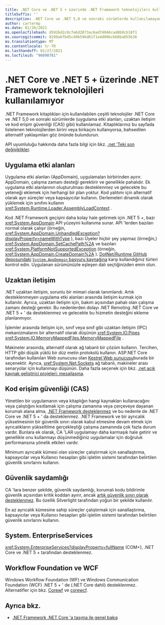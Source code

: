 ```yaml
---
title: .NET Core ve .NET 5 + üzerinde .NET Framework teknolojileri kullanılamıyor
titleSuffix: ''
description: .NET Core ve .NET 5,0 ve sonraki sürümlerde kullanılamayan .NET Framework teknolojileri hakkında bilgi edinin.
author: cartermp
ms.date: 01/26/2021
ms.openlocfilehash: d5926d2c0cfe6d2073ac6ad74046ca48b9cb18f1
ms.sourcegitcommit: 8299abfbd5c49b596d61f1e4d09bc6b8ba055b36
ms.translationtype: MT
ms.contentlocale: tr-TR
ms.lasthandoff: 01/27/2021
ms.locfileid: "98898781"
---
```

# <a name="net-framework-technologies-unavailable-on-net-core-and-net-5"></a>.NET Core ve .NET 5 + üzerinde .NET Framework teknolojileri kullanılamıyor

.NET Framework kitaplıkları için kullanılabilen çeşitli teknolojiler .NET Core ve .NET 5,0 ve sonraki sürümlerde (uygulama etki alanları, uzaktan iletişim ve kod erişim güvenliği (CAS) gibi) kullanılamaz. Kitaplıklarınız bu sayfada listelenen teknolojilerden birini veya birkaçını kullanıyorsa, bahsedilen alternatif yaklaşımları göz önünde bulundurun.

API uyumluluğu hakkında daha fazla bilgi için bkz. [.net 'Teki son değişiklikler](../compatibility/breaking-changes.md).

## <a name="application-domains"></a>Uygulama etki alanları

Uygulama etki alanları (AppDomain), uygulamaları birbirinden ayırır. AppDomain, çalışma zamanı desteği gerektirir ve genellikle pahalıdır. Ek uygulama etki alanlarının oluşturulması desteklenmez ve gelecekte bu yeteneği eklemek için herhangi bir plan yoktur. Kod yalıtımı için alternatif olarak ayrı süreçler veya kapsayıcılar kullanın. Derlemeleri dinamik olarak yüklemek için sınıfını kullanın <xref:System.Runtime.Loader.AssemblyLoadContext> .

Kod .NET Framework geçişini daha kolay hale getirmek için .NET 5 +, bazı <xref:System.AppDomain> API yüzeyini kullanıma sunar. API 'lerden bazıları normal olarak çalışır (örneğin, <xref:System.AppDomain.UnhandledException?displayProperty=nameWithType> ), bazı Üyeler hiçbir şey yapmaz (örneğin,) <xref:System.AppDomain.SetCachePath%2A> ve bazıları <xref:System.PlatformNotSupportedException> (örneğin, <xref:System.AppDomain.CreateDomain%2A> ). [DotNet/Runtime GitHub deposundaki](https://github.com/dotnet/runtime) [ `System.AppDomain` başvuru kaynağına](https://github.com/dotnet/runtime/blob/master/src/libraries/System.Private.CoreLib/src/System/AppDomain.cs) karşı kullandığınız türleri kontrol edin. Uygulanan sürümünüzle eşleşen dalı seçtiğinizden emin olun.

## <a name="remoting"></a>Uzaktan iletişim

.NET uzaktan iletişim, sorunlu bir mimari olarak tanımlandı. Artık desteklenmeyen uygulama etki alanları arasında iletişim kurmak için kullanılır. Ayrıca, uzaktan iletişim için, bakım açısından pahalı olan çalışma zamanı desteği gerekir. Bu nedenlerden dolayı .NET Remoting .NET Core ve .NET 5 + ' da desteklenmez ve gelecekte bu hizmetin desteğini ekleme planlanmıyor.

İşlemler arasında iletişim için, sınıf veya sınıf gibi uzaktan iletişim (IPC) mekanizmalarını bir alternatif olarak düşünün <xref:System.IO.Pipes> <xref:System.IO.MemoryMappedFiles.MemoryMappedFile> .

Makineler arasında, alternatif olarak ağ tabanlı bir çözüm kullanın. Tercihen, HTTP gibi düşük yüklü bir düz metin protokolü kullanın. ASP.NET Core tarafından kullanılan Web sunucusu olan [Kestrel Web sunucusu](/aspnet/core/fundamentals/servers/kestrel)burada bir seçenektir. Ayrıca, <xref:System.Net.Sockets> ağ tabanlı, makineler arası senaryolar için kullanmayı düşünün. Daha fazla seçenek için bkz. [.net açık kaynak geliştirici projeleri: mesajlaşma](https://github.com/Microsoft/dotnet/blob/master/dotnet-developer-projects.md#messaging).

## <a name="code-access-security-cas"></a>Kod erişim güvenliği (CAS)

Yönetilen bir uygulamanın veya kitaplığın hangi kaynakları kullanacağını veya çalıştığını kısıtlamak için çalışma zamanına veya çerçeveye dayanan korumalı alana alma, [.NET Framework desteklenmez](../../framework/misc/code-access-security.md) ve bu nedenle de .NET Core ve .NET 5 + ' da desteklenmez. .NET Framework ve bir ayrıcalık yükselmesinin bir güvenlik sınırı olarak kabul etmesine devam etmek için ayrıcalıkların yükseltilme gerçekleştiği çalışma zamanında çok fazla durum vardır. Bunlara ek olarak, CA 'LAR uygulamayı daha karmaşık hale getirir ve genellikle onu kullanmayı düşünmediğiniz uygulamalar için doğruluk performansına yönelik etkileri vardır.

Minimum ayrıcalık kümesi olan süreçler çalıştırmak için sanallaştırma, kapsayıcılar veya Kullanıcı hesapları gibi işletim sistemi tarafından belirtilen güvenlik sınırlarını kullanın.

## <a name="security-transparency"></a>Güvenlik saydamlığı

CA 'lara benzer şekilde, güvenlik saydamlığı, korumalı kodu bildirimle güvenlik açısından kritik koddan ayırır, ancak [artık güvenlik sınırı olarak desteklenmez](../../framework/misc/security-transparent-code.md). Bu özellik Silverlight tarafından yoğun bir şekilde kullanılır.

En az ayrıcalık kümesine sahip süreçler çalıştırmak için sanallaştırma, kapsayıcılar veya Kullanıcı hesapları gibi işletim sistemi tarafından belirtilen güvenlik sınırlarını kullanın.

## <a name="systementerpriseservices"></a>System. EnterpriseServices

<xref:System.EnterpriseServices?displayProperty=fullName> (COM+), .NET Core ve .NET 5 + tarafından desteklenmez.

## <a name="workflow-foundation-and-wcf"></a>Workflow Foundation ve WCF

Windows Workflow Foundation (WF) ve Windows Communication Foundation (WCF) .NET 5 + ' de (.NET Core dahil) desteklenmez. Alternatifler için bkz. [Corewf](https://github.com/UiPath/corewf) ve [corewcf](https://github.com/CoreWCF/CoreWCF).

## <a name="see-also"></a>Ayrıca bkz.

- [.NET Framework .NET Core 'a taşıma ile genel bakış](index.md)
